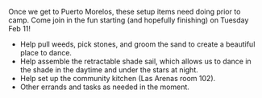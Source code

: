 Once we get to Puerto Morelos, these setup items need doing prior to camp. Come join in the fun starting (and hopefully finishing) on Tuesday Feb 11! 

- Help pull weeds, pick stones, and groom the sand to create a beautiful place to dance.
- Help assemble the retractable shade sail, which allows us to dance in the shade in the daytime and under the stars at night. 
- Help set up the community kitchen (Las Arenas room 102).
- Other errands and tasks as needed in the moment.